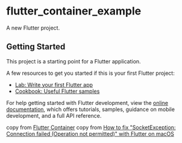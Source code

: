 # flutter_container_example

A new Flutter project.

## Getting Started

This project is a starting point for a Flutter application.

A few resources to get you started if this is your first Flutter project:

- [Lab: Write your first Flutter app](https://docs.flutter.dev/get-started/codelab)
- [Cookbook: Useful Flutter samples](https://docs.flutter.dev/cookbook)

For help getting started with Flutter development, view the
[online documentation](https://docs.flutter.dev/), which offers tutorials,
samples, guidance on mobile development, and a full API reference.

copy from [Flutter Container](https://www.darttutorial.org/flutter-tutorial/flutter-container/)
copy from [How to fix "SocketException: Connection failed (Operation not permitted)" with Flutter on macOS](https://codewithandrea.com/tips/socket-exception-connection-failed-macos/)
